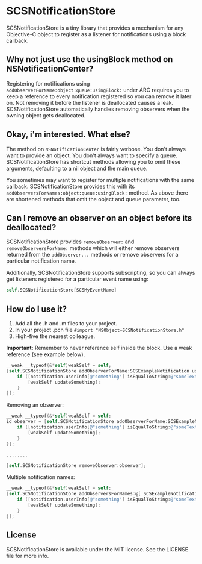 SCSNotificationStore
====================
SCSNotificationStore is a tiny library that provides a mechanism for any Objective-C object to register as a listener for notifications using a block callback.

Why not just use the usingBlock method on NSNotificationCenter?
------------------------
Registering for notifications using ```addObserverForName:object:queue:usingBlock:``` under ARC requires you to keep a reference to every notification registered so you can remove it later on. Not removing it before the listener is deallocated causes a leak. SCSNotificationStore automatically handles removing observers when the owning object gets deallocated.

Okay, i'm interested. What else?
------------------------
The method on ```NSNotificationCenter``` is fairly verbose. You don't always want to provide an object. You don't always want to specify a queue. SCSNotificationStore has shortcut methods allowing you to omit these arguments, defaulting to a nil object and the main queue.

You sometimes may want to register for multiple notifications with the same callback. SCSNotificationStore provides this with its ```addObserversForNames:object:queue:usingBlock:``` method. As above there are shortened methods that omit the object and queue paramater, too.

Can I remove an observer on an object before its deallocated?
------------------------
SCSNotificationStore provides ```removeObserver:``` and ```removeObserversForName:``` methods which will either remove observers returned from the ```addObserver...``` methods or remove observers for a particular notification name.

Additionally, SCSNotificationStore supports subscripting, so you can always get listeners registered for a particular event name using: 
```objective-c
self.SCSNotificationStore[SCSMyEventName]
```

How do I use it?
------------------------

1. Add all the .h and .m files to your project.
2. In your project .pch file ```#import "NSObject+SCSNotificationStore.h"```
3. High-five the nearest colleague.

**Important:** Remember to never reference self inside the block. Use a weak reference (see example below). 


```objective-c
__weak __typeof(&*self)weakSelf = self;
[self.SCSNotificationStore addObserverForName:SCSExampleNotification usingBlock:^(NSNotification *notification) {
    if ([notification.userInfo[@"something"] isEqualToString:@"someText"]) {
        [weakSelf updateSomething];
    }
}];
```

Removing an observer:

```objective-c
__weak __typeof(&*self)weakSelf = self;
id observer = [self.SCSNotificationStore addObserverForName:SCSExampleNotification usingBlock:^(NSNotification *notification) {
    if ([notification.userInfo[@"something"] isEqualToString:@"someText"]) {
        [weakSelf updateSomething];
    }
}];

........

[self.SCSNotificationStore removeObserver:observer];
```

Multiple notification names:

```objective-c
__weak __typeof(&*self)weakSelf = self;
[self.SCSNotificationStore addObserversForNames:@[ SCSExampleNotification, SCSAnotherExampleNotification ] usingBlock:^(NSNotification *notification) {
    if ([notification.userInfo[@"something"] isEqualToString:@"someText"]) {
        [weakSelf updateSomething];
    }
}];
```

License
------------------------
SCSNotificationStore is available under the MIT license. See the LICENSE file for more info.